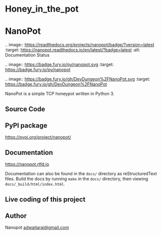 # Honey_in_the_pot

NanoPot
=======

.. image:: https://readthedocs.org/projects/nanopot/badge/?version=latest
  :target: https://nanopot.readthedocs.io/en/latest/?badge=latest
  :alt: Documentation Status

.. image:: https://badge.fury.io/py/nanopot.svg
   :target: https://badge.fury.io/py/nanopot

.. image:: https://badge.fury.io/gh/DevDungeon%2FNanoPot.svg
   :target: https://badge.fury.io/gh/DevDungeon%2FNanoPot

NanoPot is a simple TCP honeypot written in Python 3.

Source Code
-----------



PyPI package
------------

https://pypi.org/project/nanopot/

Documentation
-------------

https://nanopot.rtfd.io

Documentation can also be found in the `docs/` directory
as reStructuredText files. Build the docs by running `make`
in the `docs/` directory, then viewing `docs/_build/html/index.html`.

Live coding of this project
---------------------------



Author
------

Nanopot <adwaitaraj@gmail.com>
